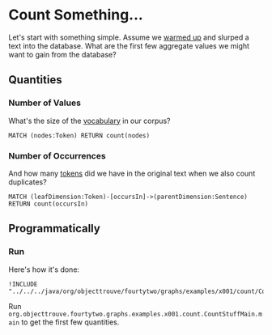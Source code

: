 Count Something...
==================

Let's start with something simple. Assume we [warmed up](../x000/WarmUpReadme.md) and slurped a text into the database. What are the first few aggregate values we might want to gain from the database?

Quantities
-----------

### Number of Values

What's the size of the [vocabulary](../common/Glossary.md#vocabulary) in our corpus?

    MATCH (nodes:Token) RETURN count(nodes)

### Number of Occurrences

And how many [tokens](../common/Glossary.md#token) did we have in the original text when we also count duplicates?

    MATCH (leafDimension:Token)-[occursIn]->(parentDimension:Sentence) RETURN count(occursIn)
    

Programmatically
----------------

### Run

Here's how it's done: 

```
!INCLUDE "../../../java/org/objecttrouve/fourtytwo/graphs/examples/x001/count/CountStuffMain.java"
```

Run `org.objecttrouve.fourtytwo.graphs.examples.x001.count.CountStuffMain.main` to get the first few quantities. 